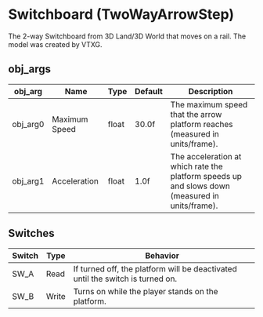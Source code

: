 # Switchboard (TwoWayArrowStep)

The 2-way Switchboard from 3D Land/3D World that moves on a rail. The model was created by VTXG.

## obj_args

|obj_arg|Name|Type|Default|Description|
|-------|----|----|-------|-----------|
|obj_arg0|Maximum Speed|float|30.0f|The maximum speed that the arrow platform reaches (measured in units/frame).|
|obj_arg1|Acceleration|float|1.0f|The acceleration at which rate the platform speeds up and slows down (measured in units/frame).|

## Switches

|Switch|Type|Behavior|
|------|----|--------|
|SW_A|Read|If turned off, the platform will be deactivated until the switch is turned on.|
|SW_B|Write|Turns on while the player stands on the platform.|